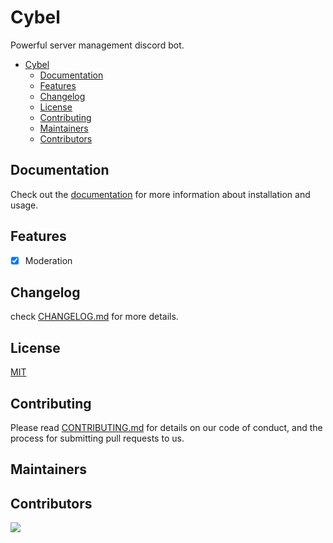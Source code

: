 # Cybel

Powerful server management discord bot.

- [Cybel](#cybel)
  - [Documentation](#documentation)
  - [Features](#features)
  - [Changelog](#changelog)
  - [License](#license)
  - [Contributing](#contributing)
  - [Maintainers](#maintainers)
  - [Contributors](#contributors)

## Documentation

Check out the [documentation](#) for more information about installation and usage.

## Features

- [x] Moderation

## Changelog

check [CHANGELOG.md](/CHANGELOG.md) for more details.


## License

[MIT](https://choosealicense.com/licenses/mit/)

## Contributing

Please read [CONTRIBUTING.md](/CONTRIBUTING.md) for details on our code of conduct, and the process for submitting pull requests to us.

## Maintainers


## Contributors

<a href="https://github.com/Py-Contributors/cybel.js/graphs/contributors">
  <img src="https://contrib.rocks/image?repo=Py-Contributors/cybel.js"/>
</a>
